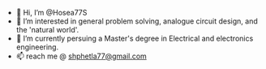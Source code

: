 - 👋 Hi, I’m @Hosea77S
- 👀 I’m interested in general problem solving, analogue circuit design, and the 'natural world'.
- 🌱 I’m currently persuing a Master's degree in Electrical and electronics engineering.
- 📫 reach me @ shphetla77@gmail.com

<!---
Hosea77S/Hosea77S is a ✨ special ✨ repository because its `README.md` (this file) appears on your GitHub profile.
You can click the Preview link to take a look at your changes.
--->
